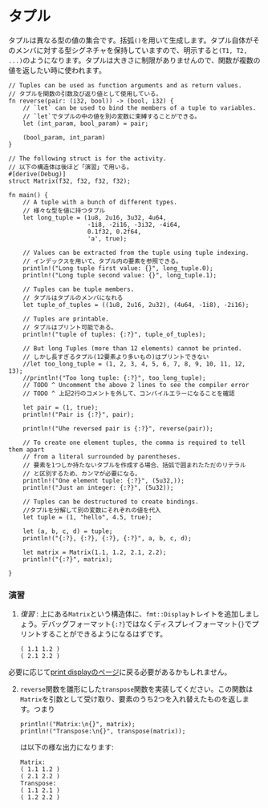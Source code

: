 <!--
# Tuples
-->
# タプル

<!--
A tuple is a collection of values of different types. Tuples are constructed
using parentheses `()`, and each tuple itself is a value with type signature
`(T1, T2, ...)`, where `T1`, `T2` are the types of its members. Functions can
use tuples to return multiple values, as tuples can hold any number of values.
-->
タプルは異なる型の値の集合です。括弧`()`を用いて生成します。タプル自体がそのメンバに対する型シグネチャを保持していますので、明示すると`(T1, T2, ...)`のようになります。タプルは大きさに制限がありませんので、関数が複数の値を返したい時に使われます。

```rust,editable
// Tuples can be used as function arguments and as return values.
// タプルを関数の引数及び返り値として使用している。
fn reverse(pair: (i32, bool)) -> (bool, i32) {
    // `let` can be used to bind the members of a tuple to variables.
    // `let`でタプルの中の値を別の変数に束縛することができる。
    let (int_param, bool_param) = pair;

    (bool_param, int_param)
}

// The following struct is for the activity.
// 以下の構造体は後ほど「演習」で用いる。
#[derive(Debug)]
struct Matrix(f32, f32, f32, f32);

fn main() {
    // A tuple with a bunch of different types.
    // 様々な型を値に持つタプル
    let long_tuple = (1u8, 2u16, 3u32, 4u64,
                      -1i8, -2i16, -3i32, -4i64,
                      0.1f32, 0.2f64,
                      'a', true);

    // Values can be extracted from the tuple using tuple indexing.
    // インデックスを用いて、タプル内の要素を参照できる。
    println!("Long tuple first value: {}", long_tuple.0);
    println!("Long tuple second value: {}", long_tuple.1);

    // Tuples can be tuple members.
    // タプルはタプルのメンバになれる
    let tuple_of_tuples = ((1u8, 2u16, 2u32), (4u64, -1i8), -2i16);

    // Tuples are printable.
    // タプルはプリント可能である。
    println!("tuple of tuples: {:?}", tuple_of_tuples);

    // But long Tuples (more than 12 elements) cannot be printed.
    // しかし長すぎるタプル(12要素より多いもの)はプリントできない
    //let too_long_tuple = (1, 2, 3, 4, 5, 6, 7, 8, 9, 10, 11, 12, 13);
    //println!("Too long tuple: {:?}", too_long_tuple);
    // TODO ^ Uncomment the above 2 lines to see the compiler error
    // TODO ^ 上記2行のコメントを外して、コンパイルエラーになることを確認

    let pair = (1, true);
    println!("Pair is {:?}", pair);

    println!("Uhe reversed pair is {:?}", reverse(pair));

    // To create one element tuples, the comma is required to tell them apart
    // from a literal surrounded by parentheses.
    // 要素を1つしか持たないタプルを作成する場合、括弧で囲まれたただのリテラル
    // と区別するため、カンマが必要になる。
    println!("One element tuple: {:?}", (5u32,));
    println!("Just an integer: {:?}", (5u32));

    // Tuples can be destructured to create bindings.
    //タプルを分解して別の変数にそれぞれの値を代入
    let tuple = (1, "hello", 4.5, true);

    let (a, b, c, d) = tuple;
    println!("{:?}, {:?}, {:?}, {:?}", a, b, c, d);

    let matrix = Matrix(1.1, 1.2, 2.1, 2.2);
    println!("{:?}", matrix);

}
```

<!--
### Activity
-->
### 演習

<!--
1. *Recap*: Add the `fmt::Display` trait to the `Matrix` struct in the above
   example, so that if you switch from printing the debug format `{:?}` to the
   display format `{}`, you see the following output:
-->
1. *復習* : 上にある`Matrix`という構造体に、`fmt::Display`トレイトを追加しましょう。デバッグフォーマット`{:?}`ではなくディスプレイフォーマット`{}`でプリントすることができるようになるはずです。

   ```text
   ( 1.1 1.2 )
   ( 2.1 2.2 )
   ```

   <!--
   You may want to refer back to the example for [print display][print_display].
   -->
必要に応じて[print displayのページ][print_display]に戻る必要があるかもしれません。
<!--
2. Add a `transpose` function using the `reverse` function as a template, which
   accepts a matrix as an argument, and returns a matrix in which two elements
   have been swapped. For example:
-->
2. `reverse`関数を雛形にした`transpose`関数を実装してください。この関数は`Matrix`を引数として受け取り、要素のうち2つを入れ替えたものを返します。つまり

   ```rust,ignore
   println!("Matrix:\n{}", matrix);
   println!("Transpose:\n{}", transpose(matrix));
   ```

   <!--
   Results in the output:
   -->
   は以下の様な出力になります:

   ```text
   Matrix:
   ( 1.1 1.2 )
   ( 2.1 2.2 )
   Transpose:
   ( 1.1 2.1 )
   ( 1.2 2.2 )
   ```

[print_display]: ../hello/print/print_display.md
